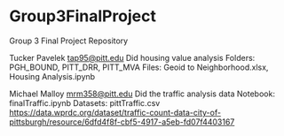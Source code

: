 # Group3FinalProject
Group 3 Final Project Repository

Tucker Pavelek
tap95@pitt.edu 
Did housing value analysis 
Folders: PGH_BOUND, PITT_DRR, PITT_MVA
Files: Geoid to Neighborhood.xlsx, Housing Analysis.ipynb

Michael Malloy
mrm358@pitt.edu
Did the traffic analysis data
Notebook: finalTraffic.ipynb
Datasets: pittTraffic.csv https://data.wprdc.org/dataset/traffic-count-data-city-of-pittsburgh/resource/6dfd4f8f-cbf5-4917-a5eb-fd07f4403167

